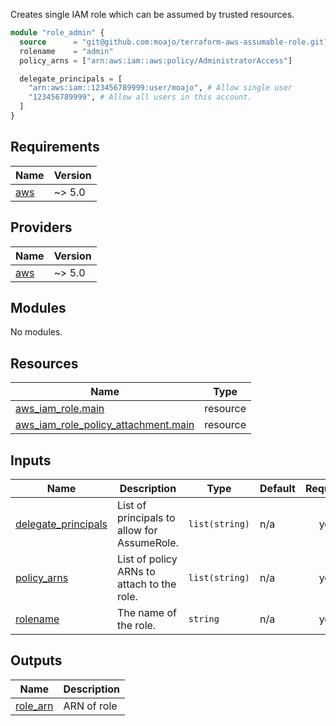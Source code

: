 Creates single IAM role which can be assumed by trusted resources.

```tf
module "role_admin" {
  source      = "git@github.com:moajo/terraform-aws-assumable-role.git?ref=v2.0.0"
  rolename    = "admin"
  policy_arns = ["arn:aws:iam::aws:policy/AdministratorAccess"]

  delegate_principals = [
    "arn:aws:iam::123456789999:user/moajo", # Allow single user
    "123456789999", # Allow all users in this account.
  ]
}
```

<!-- BEGIN_TF_DOCS -->

## Requirements

| Name                                                   | Version |
| ------------------------------------------------------ | ------- |
| <a name="requirement_aws"></a> [aws](#requirement_aws) | ~> 5.0  |

## Providers

| Name                                             | Version |
| ------------------------------------------------ | ------- |
| <a name="provider_aws"></a> [aws](#provider_aws) | ~> 5.0  |

## Modules

No modules.

## Resources

| Name                                                                                                                                          | Type     |
| --------------------------------------------------------------------------------------------------------------------------------------------- | -------- |
| [aws_iam_role.main](https://registry.terraform.io/providers/hashicorp/aws/latest/docs/resources/iam_role)                                     | resource |
| [aws_iam_role_policy_attachment.main](https://registry.terraform.io/providers/hashicorp/aws/latest/docs/resources/iam_role_policy_attachment) | resource |

## Inputs

| Name                                                                                       | Description                                 | Type           | Default | Required |
| ------------------------------------------------------------------------------------------ | ------------------------------------------- | -------------- | ------- | :------: |
| <a name="input_delegate_principals"></a> [delegate_principals](#input_delegate_principals) | List of principals to allow for AssumeRole. | `list(string)` | n/a     |   yes    |
| <a name="input_policy_arns"></a> [policy_arns](#input_policy_arns)                         | List of policy ARNs to attach to the role.  | `list(string)` | n/a     |   yes    |
| <a name="input_rolename"></a> [rolename](#input_rolename)                                  | The name of the role.                       | `string`       | n/a     |   yes    |

## Outputs

| Name                                                        | Description |
| ----------------------------------------------------------- | ----------- |
| <a name="output_role_arn"></a> [role_arn](#output_role_arn) | ARN of role |

<!-- END_TF_DOCS -->

